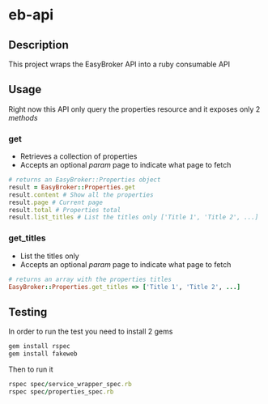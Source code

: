 # eb-api
## Description

This project wraps the EasyBroker API into a ruby consumable API

## Usage
Right now this API only query the properties resource and it exposes only 2 _methods_

### get
- Retrieves a collection of properties
- Accepts an optional _param_ page to indicate what page to fetch
```ruby
# returns an EasyBroker::Properties object
result = EasyBroker::Properties.get
result.content # Show all the properties
result.page # Current page
result.total # Properties total
result.list_titles # List the titles only ['Title 1', 'Title 2', ...]
```

### get_titles
- List the titles only
- Accepts an optional _param_ page to indicate what page to fetch
```ruby
# returns an array with the properties titles
EasyBroker::Properties.get_titles => ['Title 1', 'Title 2', ...]
```

## Testing
In order to run the test you need to install 2 gems
```ruby
gem install rspec
gem install fakeweb
```
Then to run it
```ruby
rspec spec/service_wrapper_spec.rb
rspec spec/properties_spec.rb
```
